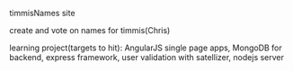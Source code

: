 timmisNames site

create and vote on names for timmis(Chris)

learning project(targets to hit): 
	AngularJS single page apps,
	MongoDB for backend,
	express framework, 
	user validation with satellizer,
	nodejs server

	
	 
	
